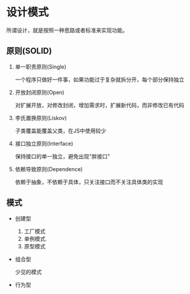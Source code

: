 # 设计模式

所谓设计，就是按照一种思路或者标准来实现功能。


## 原则(SOLID)

1. 单一职责原则(Single)

   一个程序只做好一件事，如果功能过于复杂就拆分开，每个部分保持独立

2. 开放封闭原则(Open)

   对扩展开放，对修改封闭，增加需求时，扩展新代码，而非修改已有代码

3. 李氏置换原则(Liskov)

   子类覆盖能覆盖父类，在JS中使用较少

4. 接口独立原则(Interface)

   保持接口的单一独立，避免出现"胖接口"

5. 依赖导致原则(Dependence)

   依赖于抽象，不依赖于具体，只关注接口而不关注具体类的实现

## 模式

+ 创建型
  1. 工厂模式
  2. 单例模式.   
  3. 原型模式
  
+ 组合型

  少见的模式

+ 行为型